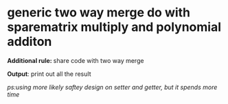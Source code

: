 # generic two way merge do with sparematrix multiply and polynomial additon

<b>Additional rule: </b>
share code with two way merge

<b>Output</b>:
print out all the result

*ps:using more likely saftey design on setter and getter, but it spends more time* 
